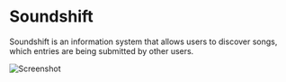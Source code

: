 # Soundshift

Soundshift is an information system that allows users to discover songs, which entries are being submitted by other users.

![Screenshot](Screenshot%202024-03-21%20at%2004.25.50.png)
